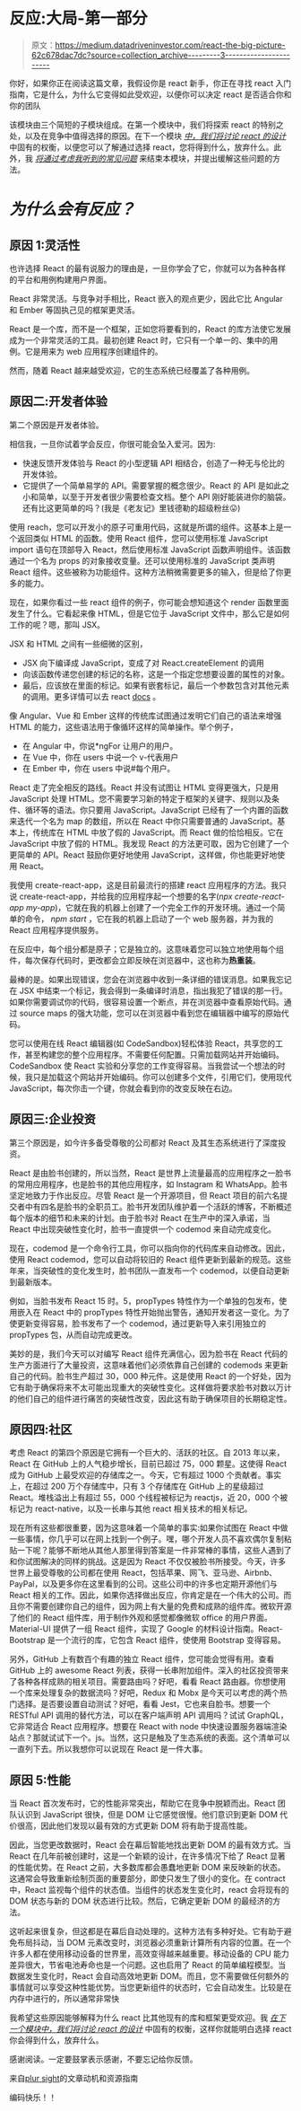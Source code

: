 # 反应:大局-第一部分

> 原文：<https://medium.datadriveninvestor.com/react-the-big-picture-62c678dac7dc?source=collection_archive---------3----------------------->

你好，如果你正在阅读这篇文章，我假设你是 react 新手，你正在寻找 react 入门指南，它是什么，为什么它变得如此受欢迎，以便你可以决定 react 是否适合你和你的团队

该模块由三个简短的子模块组成。在第一个模块中，我们将探索 react 的特别之处，以及在竞争中值得选择的原因。在下一个模块 [*中，我们将讨论 react 的设计*](https://medium.com/@nsethi610/react-the-big-picture-part-ii-e9b2e1778753) 中固有的权衡，以便您可以了解通过选择 react，您将得到什么，放弃什么。此外，我 [*将通过考虑我听到的常见问题*](https://medium.com/@nsethi610/react-the-big-picture-part-iii-34780bf8452f) 来结束本模块，并提出缓解这些问题的方法。

# ***为什么会有反应？***

## 原因 1:灵活性

也许选择 React 的最有说服力的理由是，一旦你学会了它，你就可以为各种各样的平台和用例构建用户界面。

React 非常灵活。与竞争对手相比，React 嵌入的观点更少，因此它比 Angular 和 Ember 等固执己见的框架更灵活。

React 是一个库，而不是一个框架，正如您将要看到的，React 的库方法使它发展成为一个非常灵活的工具。最初创建 React 时，它只有一个单一的、集中的用例。它是用来为 web 应用程序创建组件的。

然而，随着 React 越来越受欢迎，它的生态系统已经覆盖了各种用例。

## 原因二:开发者体验

第二个原因是开发者体验。

相信我，一旦你试着学会反应，你很可能会坠入爱河。因为:

*   快速反馈开发体验与 React 的小型逻辑 API 相结合，创造了一种无与伦比的开发体验。
*   它提供了一个简单易学的 API。需要掌握的概念很少。React 的 API 是如此之小和简单，以至于开发者很少需要检查文档。整个 API 刚好能装进你的脑袋。还有比这更简单的吗？(我是《老友记》里钱德勒的超级粉丝😛)

使用 reach，您可以开发小的原子可重用代码，这就是所谓的组件。这基本上是一个返回类似 HTML 的函数。使用 React 组件，您可以使用标准 JavaScript import 语句在顶部导入 React，然后使用标准 JavaScript 函数声明组件。该函数通过一个名为 props 的对象接收变量。还可以使用标准的 JavaScript 类声明 React 组件。这些被称为功能组件。这种方法稍微需要更多的输入，但是给了你更多的能力。

现在，如果你看过一些 react 组件的例子，你可能会想知道这个 render 函数里面发生了什么。它看起来像 HTML，但是它位于 JavaScript 文件中，那么它是如何工作的呢？嗯，那叫 JSX。

JSX 和 HTML 之间有一些细微的区别，

*   JSX 向下编译成 JavaScript，变成了对 React.createElement 的调用
*   向该函数传递您创建的标记的名称，这是一个指定您想要设置的属性的对象。
*   最后，应该放在里面的标记。如果有嵌套标记，最后一个参数包含对其他元素的调用。更多详情可以去 react [docs](https://reactjs.org/docs/react-api.html) 。

像 Angular、Vue 和 Ember 这样的传统库试图通过发明它们自己的语法来增强 HTML 的能力，这些语法用于像循环这样的简单操作。举个例子，

*   在 Angular 中，你说*ngFor 让用户的用户。
*   在 Vue 中，你在 users 中说一个 v-代表用户
*   在 Ember 中，你在 users 中说#每个用户。

React 走了完全相反的路线。React 并没有试图让 HTML 变得更强大，只是用 JavaScript 处理 HTML。您不需要学习新的特定于框架的关键字、规则以及条件、循环等的语法。你只要用 JavaScript。JavaScript 已经有了一个内置的函数来迭代一个名为 map 的数组，所以在 React 中你只需要普通的 JavaScript。基本上，传统库在 HTML 中放了假的 JavaScript。而 React 做的恰恰相反。它在 JavaScript 中放了假的 HTML。我发现 React 的方法更可取，因为它创建了一个更简单的 API。React 鼓励你更好地使用 JavaScript，这样做，你也能更好地使用 React。

我使用 create-react-app，这是目前最流行的搭建 react 应用程序的方法。我只说 create-react-app，并给我的应用程序起一个想要的名字(*npx create-react-app my-app*)，它就在我的机器上创建了一个完全工作的开发环境。通过一个简单的命令， *npm start* ，它在我的机器上启动了一个 web 服务器，并为我的 React 应用程序提供服务。

在反应中，每个组分都是原子；它是独立的。这意味着您可以独立地使用每个组件，每次保存代码时，更改都会立即反映在浏览器中，这也称为**热重装**。

最棒的是。如果出现错误，您会在浏览器中收到一条详细的错误消息。如果我忘记在 JSX 中结束一个标记，我会得到一条编译时消息，指出我犯了错误的那一行。如果你需要调试你的代码，很容易设置一个断点，并在浏览器中查看原始代码。通过 source maps 的强大功能，您可以在浏览器中看到您在编辑器中编写的原始代码。

您可以使用在线 React 编辑器(如 CodeSandbox)轻松体验 React，共享您的工作，甚至构建您的整个应用程序。不需要任何配置。只需加载网站并开始编码。CodeSandbox 使 React 实验和分享您的工作变得容易。当我尝试一个想法的时候，我只是加载这个网站并开始编码。你可以创建多个文件，引用它们，使用现代 JavaScript，每次你击一个键，你就会看到你的改变反映在右边。

## 原因三:企业投资

第三个原因是，如今许多备受尊敬的公司都对 React 及其生态系统进行了深度投资。

React 是由脸书创建的，所以当然，React 是世界上流量最高的应用程序之一脸书的常用应用程序，也是脸书的其他应用程序，如 Instagram 和 WhatsApp。脸书坚定地致力于作出反应。尽管 React 是一个开源项目，但 React 项目的前六名提交者中有四名是脸书的全职员工。脸书开发团队维护着一个活跃的博客，不断概述每个版本的细节和未来的计划。由于脸书对 React 在生产中的深入承诺，当 React 中出现突破性变化时，脸书一直提供一个 codemod 来自动完成变化。

现在，codemod 是一个命令行工具，你可以指向你的代码库来自动修改。因此，使用 React codemod，您可以自动将较旧的 React 组件更新到最新的规范。这些年来，当突破性的变化发生时，脸书团队一直发布一个 codemod，以便自动更新到最新版本。

例如，当脸书发布 React 15 时。5，propTypes 特性作为一个单独的包发布，使用嵌入在 React 中的 propTypes 特性开始抛出警告，通知开发者这一变化。为了使更新变得容易，脸书发布了一个 codemod，通过更新导入来引用独立的 propTypes 包，从而自动完成更改。

美妙的是，我们今天可以对编写 React 组件充满信心，因为脸书在 React 代码的生产方面进行了大量投资，这意味着他们必须依靠自己创建的 codemods 来更新自己的代码。脸书生产超过 30，000 种元件。这是使用 React 的一个好处，因为它有助于确保将来不太可能出现重大的突破性变化。这样做将要求脸书对数以万计的他们自己的组件进行痛苦的突破性改变，因此这有助于确保项目的长期稳定性。

## 原因四:社区

考虑 React 的第四个原因是它拥有一个巨大的、活跃的社区。自 2013 年以来，React 在 GitHub 上的人气稳步增长，目前已超过 75，000 颗星。这使得 React 成为 GitHub 上最受欢迎的存储库之一。今天，它有超过 1000 个贡献者。事实上，在超过 200 万个存储库中，只有 3 个存储库在 GitHub 上的星级超过 React。堆栈溢出上有超过 55，000 个线程被标记为 reactjs，近 20，000 个被标记为 react-native，以及一长串与其他 react 相关技术的相关标记。

现在所有这些都很重要，因为这意味着一个简单的事实:如果你试图在 React 中做一些事情，你几乎可以在网上找到一个例子。嘿，哪个开发人员不喜欢偶尔复制粘贴一下呢？能够不断地从其他人那里得到答案是一件非常棒的事情，这些人遇到了和你试图解决的同样的挑战。这是因为 React 不仅仅被脸书所接受。今天，许多世界上最受尊敬的公司都在使用 React，包括苹果、网飞、亚马逊、Airbnb、PayPal，以及更多你在这里看到的公司。这些公司中的许多也定期开源他们与 React 相关的工作。因此，如果你选择做出反应，你肯定是在一个伟大的公司。而且你不需要创建你自己的组件，因为网上有大量的免费和成熟的组件库。微软开源了他们的 React 组件库，用于制作外观和感觉都像微软 office 的用户界面。Material-UI 提供了一组 React 组件，实现了 Google 的材料设计指南。React-Bootstrap 是一个流行的库，它包含 React 组件，使使用 Bootstrap 变得容易。

另外，GitHub 上有数百个有趣的独立 React 组件，您可能会觉得有用。查看 GitHub 上的 awesome React 列表，获得一长串附加组件。深入的社区投资带来了各种各样成熟的相关项目。需要路由吗？好吧，看看 React 路由器。你想使用一个库来处理复杂的数据流吗？好吧，Redux 和 Mobx 是今天可以考虑的两个热门选择。是否要设置自动测试？好吧，看看 Jest，它也来自脸书。想要一个 RESTful API 调用的替代方法，可以在客户端声明 API 调用吗？试试 GraphQL，它非常适合 React 应用程序。想要在 React with node 中快速设置服务器端渲染站点？那就试试下一个。js。当然，这只是触及了生态系统的表面。这个清单可以一直列下去。所以我想你可以说现在 React 是一件大事。

## 原因 5:性能

当 React 首次发布时，它的性能非常突出，帮助它在竞争中脱颖而出。React 团队认识到 JavaScript 很快，但是 DOM 让它感觉很慢。他们意识到更新 DOM 代价很高，因此他们发现以最有效的方式更新 DOM 将有助于提高性能。

因此，当您更改数据时，React 会在幕后智能地找出更新 DOM 的最有效方式。当 React 在几年前被创建时，这是一个新颖的设计，在许多情况下给了 React 显著的性能优势。在 React 之前，大多数库都会愚蠢地更新 DOM 来反映新的状态。这通常会导致重新绘制页面的重要部分，即使只发生了很小的变化。在 contract 中，React 监视每个组件的状态值。当组件的状态发生变化时，react 会将现有的 DOM 状态与新的 DOM 状态进行比较。然后，它确定更新 DOM 的最经济的方法。

这听起来很复杂，但这都是在幕后自动处理的。这种方法有多种好处。它有助于避免布局抖动，当 DOM 元素改变时，浏览器必须重新计算所有内容的位置。在一个许多人都在使用移动设备的世界里，高效变得越来越重要。移动设备的 CPU 能力差异很大，节省电池寿命也是一个问题。这也启用了 React 的简单编程模型。当数据发生变化时，React 会自动高效地更新 DOM。而且，您不需要做任何额外的事情就可以享受这种性能优势。当您更新组件的状态时，它会自动发生。比较是在内存中进行的，所以通常非常快

我希望这些原因能够解释为什么 react 比其他现有的库和框架更受欢迎。我 [*在下一个模块中，我们将讨论 react 的设计*](https://medium.com/@nsethi610/react-the-big-picture-part-ii-e9b2e1778753) 中固有的权衡，这样你就能明白选择 react 你会得到什么，放弃什么。

感谢阅读。一定要鼓掌表示感谢，不要忘记给你反馈。

来自[plur sight](https://medium.com/u/50a6c7ef7431?source=post_page-----62c678dac7dc--------------------------------)的文章动机和资源指南

编码快乐！！